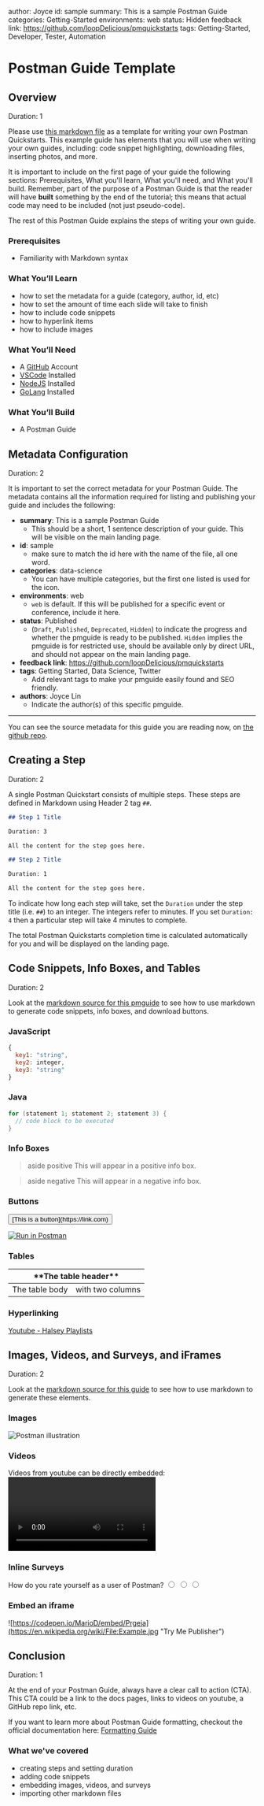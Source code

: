 author: Joyce
id: sample
summary: This is a sample Postman Guide
categories: Getting-Started
environments: web
status: Hidden
feedback link: https://github.com/loopDelicious/pmquickstarts
tags: Getting-Started, Developer, Tester, Automation

# Postman Guide Template

<!-- ------------------------ -->

## Overview

Duration: 1

Please use [this markdown file](https://raw.githubusercontent.com/loopDelicious/pmquickstarts/master/site/pmguides/src/sample/sample.md) as a template for writing your own Postman Quickstarts. This example guide has elements that you will use when writing your own guides, including: code snippet highlighting, downloading files, inserting photos, and more.

It is important to include on the first page of your guide the following sections: Prerequisites, What you'll learn, What you'll need, and What you'll build. Remember, part of the purpose of a Postman Guide is that the reader will have **built** something by the end of the tutorial; this means that actual code may need to be included (not just pseudo-code).

The rest of this Postman Guide explains the steps of writing your own guide.

### Prerequisites

- Familiarity with Markdown syntax

### What You’ll Learn

- how to set the metadata for a guide (category, author, id, etc)
- how to set the amount of time each slide will take to finish
- how to include code snippets
- how to hyperlink items
- how to include images

### What You’ll Need

- A [GitHub](https://github.com/) Account
- [VSCode](https://code.visualstudio.com/download) Installed
- [NodeJS](https://nodejs.org/en/download/) Installed
- [GoLang](https://golang.org/doc/install) Installed

### What You’ll Build

- A Postman Guide

<!-- ------------------------ -->

## Metadata Configuration

Duration: 2

It is important to set the correct metadata for your Postman Guide. The metadata contains all the information required for listing and publishing your guide and includes the following:

- **summary**: This is a sample Postman Guide
  - This should be a short, 1 sentence description of your guide. This will be visible on the main landing page.
- **id**: sample
  - make sure to match the id here with the name of the file, all one word.
- **categories**: data-science
  - You can have multiple categories, but the first one listed is used for the icon.
- **environments**: web
  - `web` is default. If this will be published for a specific event or conference, include it here.
- **status**: Published
  - (`Draft`, `Published`, `Deprecated`, `Hidden`) to indicate the progress and whether the pmguide is ready to be published. `Hidden` implies the pmguide is for restricted use, should be available only by direct URL, and should not appear on the main landing page.
- **feedback link**: https://github.com/loopDelicious/pmquickstarts
- **tags**: Getting Started, Data Science, Twitter
  - Add relevant tags to make your pmguide easily found and SEO friendly.
- **authors**: Joyce Lin
  - Indicate the author(s) of this specific pmguide.

---

You can see the source metadata for this guide you are reading now, on [the github repo](https://raw.githubusercontent.com/loopDelicious/pmquickstarts/master/site/pmguides/src/sample/sample.md).

<!-- ------------------------ -->

## Creating a Step

Duration: 2

A single Postman Quickstart consists of multiple steps. These steps are defined in Markdown using Header 2 tag `##`.

```markdown
## Step 1 Title

Duration: 3

All the content for the step goes here.

## Step 2 Title

Duration: 1

All the content for the step goes here.
```

To indicate how long each step will take, set the `Duration` under the step title (i.e. `##`) to an integer. The integers refer to minutes. If you set `Duration: 4` then a particular step will take 4 minutes to complete.

The total Postman Quickstarts completion time is calculated automatically for you and will be displayed on the landing page.

<!-- ------------------------ -->

## Code Snippets, Info Boxes, and Tables

Duration: 2

Look at the [markdown source for this pmguide](https://raw.githubusercontent.com/loopDelicious/pmquickstarts/master/site/pmguides/src/sample/sample.md) to see how to use markdown to generate code snippets, info boxes, and download buttons.

### JavaScript

```javascript
{
  key1: "string",
  key2: integer,
  key3: "string"
}
```

### Java

```java
for (statement 1; statement 2; statement 3) {
  // code block to be executed
}
```

### Info Boxes

> aside positive
> This will appear in a positive info box.

> aside negative
> This will appear in a negative info box.

### Buttons

<button>
  [This is a button](https://link.com)
</button>

[![Run in Postman](_shared_assets/button.svg)](https://god.gw.postman.com/run-collection/1559645-032fb22a-9afb-4c56-b8f0-4042db96a4f3?action=collection%2Ffork&collection-url=entityId%3D1559645-032fb22a-9afb-4c56-b8f0-4042db96a4f3%26entityType%3Dcollection%26workspaceId%3D7a8604d2-6966-4313-8b07-282d2ba5501c)

### Tables

<table>
    <thead>
        <tr>
            <th colspan="2"> **The table header** </th>
        </tr>
    </thead>
    <tbody>
        <tr>
            <td>The table body</td>
            <td>with two columns</td>
        </tr>
    </tbody>
</table>

### Hyperlinking

[Youtube - Halsey Playlists](https://www.youtube.com/user/iamhalsey/playlists)

<!-- ------------------------ -->

## Images, Videos, and Surveys, and iFrames

Duration: 2

Look at the [markdown source for this guide](https://raw.githubusercontent.com/loopDelicious/pmquickstarts/master/site/pmguides/src/sample/sample.md) to see how to use markdown to generate these elements.

### Images

![Postman illustration](assets/SAMPLE.jpg)

### Videos

Videos from youtube can be directly embedded:
<video id="tw7x3yBpU1Y"></video>

### Inline Surveys

<form>
  <name>How do you rate yourself as a user of Postman?</name>
  <input type="radio" value="Beginner">
  <input type="radio" value="Intermediate">
  <input type="radio" value="Advanced">
</form>

### Embed an iframe

![https://codepen.io/MarioD/embed/Prgeja](https://en.wikipedia.org/wiki/File:Example.jpg "Try Me Publisher")

<!-- ------------------------ -->

## Conclusion

Duration: 1

At the end of your Postman Guide, always have a clear call to action (CTA). This CTA could be a link to the docs pages, links to videos on youtube, a GitHub repo link, etc.

If you want to learn more about Postman Guide formatting, checkout the official documentation here: [Formatting Guide](https://github.com/googlecodelabs/tools/blob/master/FORMAT-GUIDE.md)

### What we've covered

- creating steps and setting duration
- adding code snippets
- embedding images, videos, and surveys
- importing other markdown files
